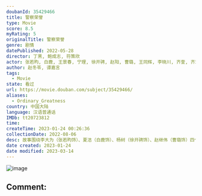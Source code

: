 ```yaml
---
doubanId: 35429466
title: 警察荣誉
type: Movie
score: 8.5
myRating: 5
originalTitle: 警察荣誉
genre: 剧情
datePublished: 2022-05-28
director: 丁黑, 鲍成志, 符策欣
actor: 张若昀, 白鹿, 王景春, 宁理, 徐开骋, 赵阳, 曹璐, 王同辉, 李晓川, 齐奎, 齐欢, 李诚儒, 许娣, 刘仪伟, 郭虹, 刘冠麟, 刘威葳, 李解, 马凡丁, 聂子皓, 张雯, 霍青, 曹馨月, 吴玉芳, 王鑫, 李龙君, 王宏, 马岩, 郭静, 吴紫彤, 姜鹏, 姜一泽, 孟秀, 李洪权, 陈卫, 王鹤宇, 赵麒, 邓钢, 董照, 陈伟奋, 邵老五, 郑好, 康群智, 孙文静, 李厚议, 袁世龙, 李至强, 田淼, 任志宏, 王伯伦, 张优, 马文波, 曹雷, 姜少璞, 刘红卫, 孙立勇, 刘立成, 陈晓鹏, 刘戈滨, 杜晓楠, 陈馨妍, 张英, 郭晗, 陈昱铭, 李宏磊, 马圣彬, 王丽涵, 薄冰, 张华, 徐囡楠, 迟蓬, 马迎春, 陈昱彤, 张媛钰, 席与立, 王也天, 胡可女, 高玉庆, 杜建桥, 杨晓丹, 杨凯淳, 左晓光, 邱必昌, 高强, 茹天, 陈昊, 吴健, 史天庚, 李森, 陈伟栋, 于姿逸, 傅达
author: 赵冬苓, 谭嘉言
tags:
  - Movie
state: 看过
url: https://movie.douban.com/subject/35429466/
aliases:
  - Ordinary_Greatness
country: 中国大陆
language: 汉语普通话
IMDb: tt20723812
time: 
createTime: 2023-01-24 00:26:36
collectionDate: 2022-08-06
desc: 故事围绕李大为（张若昀饰）、夏洁（白鹿饰）、杨树（徐开骋饰）、赵继伟（曹璐饰）四个初出茅庐的见习警员展开，讲述了他们在“警情高发”的平陵市八里河派出所历经各类案件洗礼，并在老警察的言传身教下迅...
date created: 2023-01-24
date modified: 2023-03-14
---
```


![image](p2645165728.jpg)

Comment:
---
